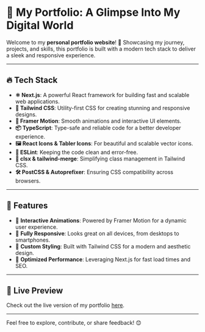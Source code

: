 # 🌟 My Portfolio: A Glimpse Into My Digital World  

Welcome to my **personal portfolio website**! 🚀 Showcasing my journey, projects, and skills, this portfolio is built with a modern tech stack to deliver a sleek and responsive experience.  

---

## 🔥 Tech Stack  

- **⚛️ Next.js**: A powerful React framework for building fast and scalable web applications.  
- **💅 Tailwind CSS**: Utility-first CSS for creating stunning and responsive designs.  
- **🎨 Framer Motion**: Smooth animations and interactive UI elements.  
- **📦 TypeScript**: Type-safe and reliable code for a better developer experience.  
- **🖼️ React Icons & Tabler Icons**: For beautiful and scalable vector icons.  
- **🔧 ESLint**: Keeping the code clean and error-free.  
- **🔗 clsx & tailwind-merge**: Simplifying class management in Tailwind CSS.  
- **🛠️ PostCSS & Autoprefixer**: Ensuring CSS compatibility across browsers.  

---

## 🚀 Features  

- 🎯 **Interactive Animations**: Powered by Framer Motion for a dynamic user experience.  
- 📱 **Fully Responsive**: Looks great on all devices, from desktops to smartphones.  
- 🌈 **Custom Styling**: Built with Tailwind CSS for a modern and aesthetic design.  
- 💾 **Optimized Performance**: Leveraging Next.js for fast load times and SEO.  

---

## 🎉 Live Preview  

Check out the live version of my portfolio [here](https://portfolio-ashen-five-14.vercel.app/).  

---

Feel free to explore, contribute, or share feedback! 😊  

